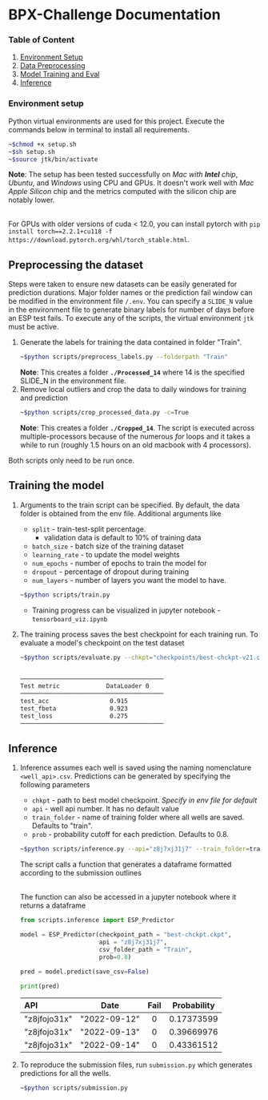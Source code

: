 # BPX-Challenge Documentation
### Table of Content
1. [Environment Setup](#environment-setup)
2. [Data Preprocessing](#preprocessing-the-dataset)
3. [Model Training and Eval](#training-the-model)
4. [Inference](#inference)

### Environment setup
Python virtual environments are used for this project. Execute the commands below in terminal to install all requirements.
```bash
~$chmod +x setup.sh
~$sh setup.sh
~$source jtk/bin/activate
```

**Note**: The setup has been tested successfully on *Mac with **Intel** chip*, *Ubuntu*, and *Windows* using CPU and GPUs. It doesn't work well with *Mac Apple Silicon* chip and the metrics computed with the silicon chip are notably lower.<br><br>

For GPUs with older versions of cuda < 12.0, you can install pytorch with `pip install torch==2.2.1+cu118 -f https://download.pytorch.org/whl/torch_stable.html`.

## Preprocessing the dataset
Steps were taken to ensure new datasets can be easily generated for prediction durations. Major folder names or the prediction fail window can be modified in the environment file `/.env`. You can specify a `SLIDE_N` value in the environment file to generate binary labels for number of days before an ESP test fails. To execute any of the scripts, the virtual environment `jtk` must be active. 
1. Generate the labels for training the data contained in folder "Train". 
    ```bash
    ~$python scripts/preprocess_labels.py --folderpath "Train"
    ```
    **Note**: This creates a folder **`./Processed_14`** where 14 is the specified SLIDE_N in the environment file. 
2. Remove local outliers and crop the data to daily windows for training and prediction
    ```bash
    ~$python scripts/crop_processed_data.py -c=True
    ```
    **Note**: This creates a folder **`./Cropped_14`**. The script is executed across multiple-processors because of the numerous *for* loops and it takes a while to run (roughly 1.5 hours on an old macbook with 4 processors).

Both scripts only need to be run once. 


## Training the model
1. Arguments to the train script can be specified. By default, the data folder is obtained from the env file. Additional arguments like
    - `split` - train-test-split percentage.
        - validation data is default to 10% of training data
    - `batch_size` - batch size of the training dataset
    - `learning_rate` - to update the model weights
    - `num_epochs` - number of epochs to train the model for
    - `dropout` - percentage of dropout during training
    - `num_layers` - number of layers you want the model to have.
    ```bash
    ~$python scripts/train.py
    ```
    - Training progress can be visualized in jupyter notebook - `tensorboard_viz.ipynb`

2. The training process saves the best checkpoint for each training run. To evaluate a model's checkpoint on the test dataset
    ```bash
    ~$python scripts/evaluate.py --chkpt="checkpoints/best-chckpt-v21.ckpt"


    ────────────────────────────────────────
    Test metric             DataLoader 0
    ────────────────────────────────────────
    test_acc                 0.915
    test_fbeta               0.923
    test_loss                0.275
    ────────────────────────────────────────
    ```

## Inference
1. Inference assumes each well is saved using the naming nomenclature `<well_api>.csv`. Predictions can be generated by specifying the following parameters
    - `chkpt` - path to best model checkpoint. *Specify in env file for default*
    - `api` - well api number. It has no default value
    - `train_folder` - name of training folder where all wells are saved. Defaults to "train".
    - `prob` - probability cutoff for each prediction. Defaults to 0.8.
    ```bash
    ~$python scripts/inference.py --api="z8j7xj31j7" --train_folder=train --prob=0.8
    ```
    The script calls a function that generates a dataframe formatted according to the submission outlines
    <br><br>

    The function can also be accessed in a jupyter notebook where it returns a dataframe
    ```python
    from scripts.inference import ESP_Predictor

    model = ESP_Predictor(checkpoint_path = "best-chckpt.ckpt",
                          api = "z8j7xj31j7",
                          csv_folder_path = "Train",
                          prob=0.8)
    
    pred = model.predict(save_csv=False)

    print(pred)
    ```

    | API | Date | Fail | Probability |
    | :--- | :---: | :---: | :---: |
    | "z8jfojo31x" | "2022-09-12" | 0 | 0.17373599 |
    | "z8jfojo31x" | "2022-09-13" | 0 | 0.39669976 |
    | "z8jfojo31x" | "2022-09-14" | 0 | 0.43361512 |

2. To reproduce the submission files, run `submission.py` which generates predictions for all the wells. 
    ```bash
    ~$python scripts/submission.py
    ```